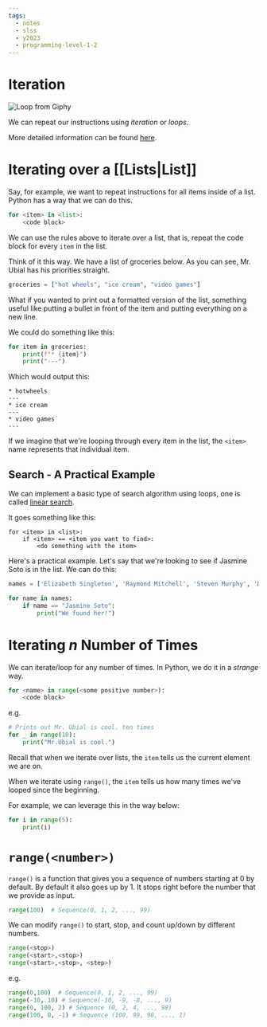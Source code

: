 ```yaml
---
tags:
  - notes
  - slss
  - y2023
  - programming-level-1-2
---
```

# Iteration

![Loop from Giphy](https://media1.giphy.com/media/6HsjDOBPwY1eIS6kE0/giphy.gif?cid=ecf05e47u4wu0hvl9m1juhmryx7t9tw7httc7qnwe9k8shyg&ep=v1_gifs_search&rid=giphy.gif&ct=g)

We can repeat our instructions using *iteration* or *loops*.

More detailed information can be found [here](https://runestone.academy/ns/books/published/thinkcspy/Strings/TraversalandtheforLoopByItem.html). 

# Iterating over a [[Lists|List]]

Say, for example, we want to repeat instructions for all items inside of a list. Python has a way that we can do this.

```python
for <item> in <list>:
	<code block>
```

We can use the rules above to iterate over a list, that is, repeat the code block for every `item` in the list.

Think of it this way. We have a list of groceries below. As you can see, Mr. Ubial has his priorities straight.

```python
groceries = ["hot wheels", "ice cream", "video games"]
```

What if you wanted to print out a formatted version of the list, something useful like putting a bullet in front of the item and putting everything on a new line.

We could do something like this:

```python
for item in groceries:
	print(f"* {item}")
	print("---")
```

Which would output this:

```console
* hotwheels
---
* ice cream
---
* video games
---
```

If we imagine that we're looping through every item in the list, the `<item>` name represents that individual item.
## Search - A Practical Example

We can implement a basic type of search algorithm using loops, one is called [linear search](https://en.wikipedia.org/wiki/Linear_search).

It goes something like this:

```pseudocodeish
for <item> in <list>:
	if <item> == <item you want to find>:
		<do something with the item>
```

Here's a practical example. Let's say that we're looking to see if Jasmine Soto is in the list. We can do this:

```python
names = ['Elizabeth Singleton', 'Raymond Mitchell', 'Steven Murphy', 'Daniel Terry', 'Glenn Fisher', 'Jasmine Soto', 'Deborah Hicks', 'Beverly Ryan', 'Jason Smith', 'Jason Washington']

for name in names:
	if name == "Jasmine Soto":
		print("We found her!")
```

# Iterating *n* Number of Times

We can iterate/loop for any number of times. 
In Python, we do it in a *strange* way. 

```python
for <name> in range(<some positive number>):
	<code block>
```

e.g. 

```python
# Prints out Mr. Ubial is cool. ten times
for _ in range(10):
	print("Mr.Ubial is cool.")
```

Recall that when we iterate over lists, the `item` tells us the current element we are on. 

When we iterate using `range()`, the `item` tells us how many times we've looped since the beginning. 

For example, we can leverage this in the way below:

```python
for i in range(5):
	print(i)
```

# `range(<number>)`

`range()` is a function that gives you a sequence of numbers starting at 0 by default. By default it also goes up by 1. It stops right before the number that we provide as input. 

```python
range(100)  # Sequence(0, 1, 2, ..., 99)
```

We can modify `range()` to start, stop, and count up/down by different numbers.

```python
range(<stop>)
range(<start>,<stop>)
range(<start>,<stop>, <step>)
```

e.g. 
```python
range(0,100)  # Sequence(0, 1, 2, ..., 99)
range(-10, 10) # Sequence(-10, -9, -8, ..., 9)
range(0, 100, 2) # Sequence (0, 2, 4, ..., 98)
range(100, 0, -1) # Sequence (100, 99, 98, ..., 1)
```

